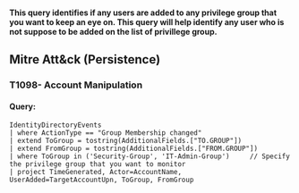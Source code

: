 #### This query identifies if any users are added to any privilege group that you want to keep an eye on. This query will help identify any user who is not suppose to be added on the list of privillege group. 
## Mitre Att&ck (Persistence)
### T1098- Account Manipulation
#### Query:
```KQL
IdentityDirectoryEvents
| where ActionType == "Group Membership changed"
| extend ToGroup = tostring(AdditionalFields.["TO.GROUP"])
| extend FromGroup = tostring(AdditionalFields.["FROM.GROUP"])
| where ToGroup in ('Security-Group', 'IT-Admin-Group')     // Specify the privilege group that you want to monitor
| project TimeGenerated, Actor=AccountName, UserAdded=TargetAccountUpn, ToGroup, FromGroup
```
